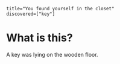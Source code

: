 ```
title="You found yourself in the closet"
discovered=["key"]
```

# What is this?

A key was lying on the wooden floor.
